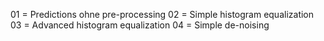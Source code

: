 01 = Predictions ohne pre-processing
02 = Simple histogram equalization
03 = Advanced histogram equalization
04 = Simple de-noising